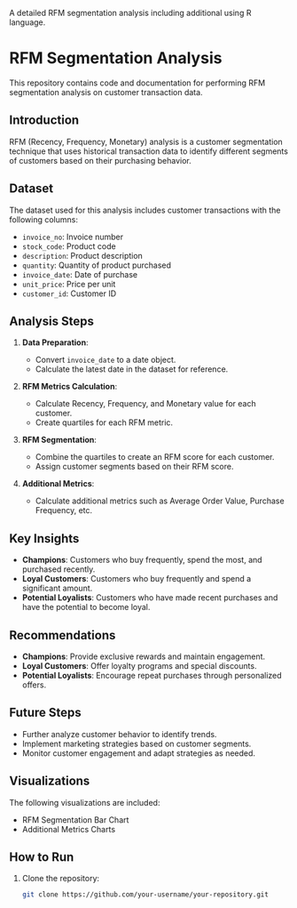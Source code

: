A detailed RFM segmentation analysis including additional  using R language.
# RFM Segmentation Analysis

This repository contains code and documentation for performing RFM segmentation analysis on customer transaction data.

## Introduction

RFM (Recency, Frequency, Monetary) analysis is a customer segmentation technique that uses historical transaction data to identify different segments of customers based on their purchasing behavior.

## Dataset

The dataset used for this analysis includes customer transactions with the following columns:
- `invoice_no`: Invoice number
- `stock_code`: Product code
- `description`: Product description
- `quantity`: Quantity of product purchased
- `invoice_date`: Date of purchase
- `unit_price`: Price per unit
- `customer_id`: Customer ID

## Analysis Steps

1. **Data Preparation**:
   - Convert `invoice_date` to a date object.
   - Calculate the latest date in the dataset for reference.

2. **RFM Metrics Calculation**:
   - Calculate Recency, Frequency, and Monetary value for each customer.
   - Create quartiles for each RFM metric.

3. **RFM Segmentation**:
   - Combine the quartiles to create an RFM score for each customer.
   - Assign customer segments based on their RFM score.

4. **Additional Metrics**:
   - Calculate additional metrics such as Average Order Value, Purchase Frequency, etc.

## Key Insights

- **Champions**: Customers who buy frequently, spend the most, and purchased recently.
- **Loyal Customers**: Customers who buy frequently and spend a significant amount.
- **Potential Loyalists**: Customers who have made recent purchases and have the potential to become loyal.

## Recommendations

- **Champions**: Provide exclusive rewards and maintain engagement.
- **Loyal Customers**: Offer loyalty programs and special discounts.
- **Potential Loyalists**: Encourage repeat purchases through personalized offers.

## Future Steps

- Further analyze customer behavior to identify trends.
- Implement marketing strategies based on customer segments.
- Monitor customer engagement and adapt strategies as needed.

## Visualizations

The following visualizations are included:
- RFM Segmentation Bar Chart
- Additional Metrics Charts

## How to Run

1. Clone the repository:
   ```bash
   git clone https://github.com/your-username/your-repository.git
